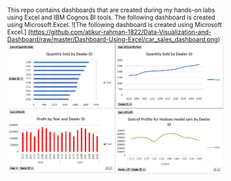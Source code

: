 This repo contains dashboards that are created during my hands-on labs using Excel and IBM Cognos BI tools.
The following dashboard is created using Microsoft Excel.
![The following dashboard is created using Microsoft Excel.] (https://github.com/atikur-rahman-1822/Data-Visualization-and-Dashboard/raw/master/Dashboard-Using-Excel/car_sales_dashboard.png)
![Low Code / No Code pipeline creation tool for data science](https://github.com/atikur-rahman-1822/Data-Visualization-and-Dashboard/raw/master/Dashboard-Using-Excel/car_sales_dashboard.png)

